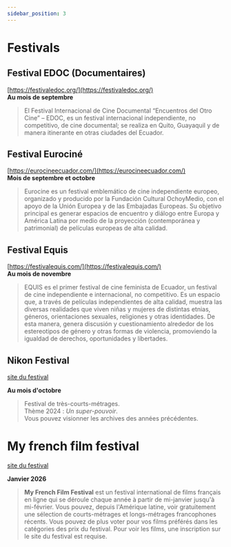 ```yaml
---
sidebar_position: 3
---
```


# Festivals

## Festival EDOC (Documentaires)
[https://festivaledoc.org/](https://festivaledoc.org/)   
**Au mois de septembre**    

>El Festival Internacional de Cine Documental “Encuentros del Otro Cine” – EDOC, es un festival internacional independiente, no competitivo, de cine documental; se realiza en Quito, Guayaquil y de manera itinerante en otras ciudades del Ecuador.

## Festival Eurociné
[https://eurocineecuador.com/](https://eurocineecuador.com/)   
**Mois de septembre et octobre**  

> Eurocine es un festival emblemático de cine independiente europeo, organizado y producido por la Fundación Cultural OchoyMedio, con el apoyo de la Unión Europea y de las Embajadas Europeas. Su objetivo principal es generar espacios de encuentro y diálogo entre Europa y América Latina por medio de la proyección (contemporánea y patrimonial) de películas europeas de alta calidad.

## Festival Equis
[https://festivalequis.com/](https://festivalequis.com/)   
**Au mois de novembre**   

> EQUIS es el primer festival de cine feminista de Ecuador, un festival de cine independiente e internacional, no competitivo. Es un espacio que, a través de películas independientes de alta calidad, muestra las diversas realidades que viven niñas y mujeres de distintas etnias, géneros, orientaciones sexuales, religiones y otras identidades. De esta manera, genera discusión y cuestionamiento alrededor de los estereotipos de género y otras formas de violencia, promoviendo la igualdad de derechos, oportunidades y libertades.

## Nikon Festival

[site du festival](https://www.festivalnikon.fr/)   

**Au mois d'octobre**   
> Festival de très-courts-métrages.   
> Thème 2024 : *Un super-pouvoir*.  
> Vous pouvez visionner les archives des années précédentes.

# My french film festival
[site du festival](https://www.myfrenchfilmfestival.com/)   

**Janvier 2026**   

> **My French Film Festival** est un festival international de films français en ligne qui se déroule chaque année à partir de mi-janvier jusqu'à mi-février. Vous pouvez, depuis l'Amérique latine, voir gratuitement une sélection de courts-métrages et longs-métrages francophones récents. Vous pouvez de plus voter pour vos films préférés dans les catégories des prix du festival. Pour voir les films, une inscription sur le site du festival est requise.